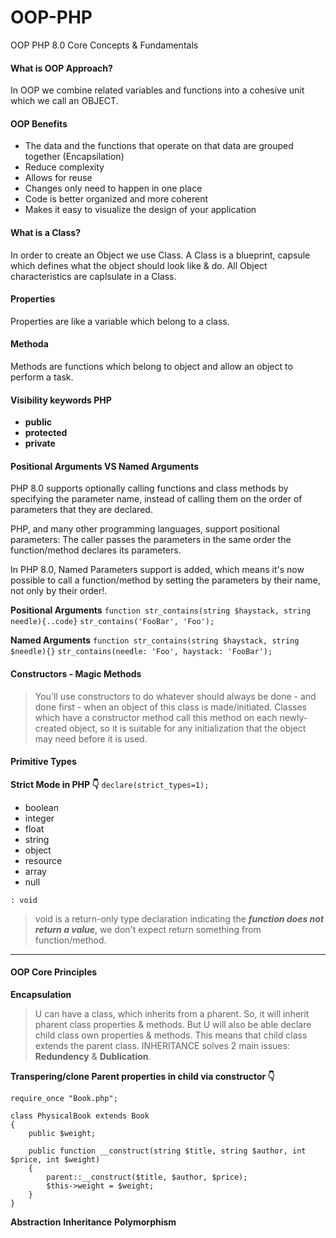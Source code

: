 # OOP-PHP

OOP PHP 8.0 Core Concepts &amp; Fundamentals

#### What is OOP Approach?

In OOP we combine related variables and functions into a cohesive unit which we call an OBJECT.

#### OOP Benefits

-   The data and the functions that operate on that data are grouped together (Encapsilation)
-   Reduce complexity
-   Allows for reuse
-   Changes only need to happen in one place
-   Code is better organized and more coherent
-   Makes it easy to visualize the design of your application

#### What is a Class?

In order to create an Object we use Class. A Class is a blueprint, capsule which defines what the object should look like & do. All Object characteristics are caplsulate in a Class.

#### Properties

Properties are like a variable which belong to a class.

#### Methoda

Methods are functions which belong to object and allow an object to perform a task.

#### Visibility keywords PHP

-   **public**
-   **protected**
-   **private**

#### Positional Arguments VS Named Arguments

PHP 8.0 supports optionally calling functions and class methods by specifying the parameter name, instead of calling them on the order of parameters that they are declared.

PHP, and many other programming languages, support positional parameters: The caller passes the parameters in the same order the function/method declares its parameters.

In PHP 8.0, Named Parameters support is added, which means it's now possible to call a function/method by setting the parameters by their name, not only by their order!.

**Positional Arguments**
`function str_contains(string $haystack, string needle){..code}`
`str_contains('FooBar', 'Foo');`

**Named Arguments**
`function str_contains(string $haystack, string $needle){}`
`str_contains(needle: 'Foo', haystack: 'FooBar');`

#### Constructors - Magic Methods

> You'll use constructors to do whatever should always be done - and done first - when an object of this class is made/initiated.
> Classes which have a constructor method call this method on each newly-created object, so it is suitable for any initialization that the object may need before it is used.

#### Primitive Types

**Strict Mode in PHP 👇**
`declare(strict_types=1);`

-   boolean
-   integer
-   float
-   string
-   object
-   resource
-   array
-   null

`: void`

> void is a return-only type declaration indicating the **_function does not return a value_**, we don't expect return something from function/method.

---

#### OOP Core Principles

**Encapsulation**

> U can have a class, which inherits from a pharent. So, it will inherit pharent class properties & methods. But U will also be able declare child class own properties & methods. This means that child class extends the parent class.
> INHERITANCE solves 2 main issues: **Redundency** & **Dublication**.

**Transpering/clone Parent properties in child via constructor 👇**

```
require_once "Book.php";

class PhysicalBook extends Book
{
    public $weight;

    public function __construct(string $title, string $author, int $price, int $weight)
    {
        parent::__construct($title, $author, $price);
        $this->weight = $weight;
    }
}
```

**Abstraction**
**Inheritance**
**Polymorphism**

